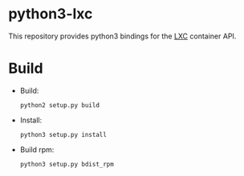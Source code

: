 # python3-lxc

This repository provides python3 bindings for the [LXC](https://github.com/lxc/lxc)
container API.

# Build

- Build:
  ```
  python2 setup.py build
  ```
- Install:
  ```
  python3 setup.py install
  ```
- Build rpm:
  ```
  python3 setup.py bdist_rpm
  ```
